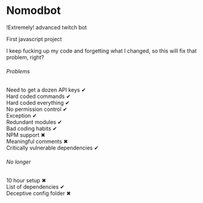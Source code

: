# Nomodbot
!Extremely! advanced twitch bot

First javascript project

I keep fucking up my code and forgetting what I changed, so this will fix that problem, right?

###### Problems
Need to get a dozen API keys ✔  
Hard coded commands ✔  
Hard coded everything ✔  
No permission control ✔  
Exception ✔  
Redundant modules ✔  
Bad coding habits ✔  
NPM support ✖  
Meaningful comments ✖  
Critically vulnerable dependencies ✔  

###### No longer
10 hour setup ✖  
List of dependencies ✔  
Deceptive config folder ✖
